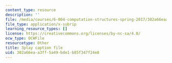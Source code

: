 ```yaml
---
content_type: resource
description: ''
file: /media/courses/6-004-computation-structures-spring-2017/302a66eaa3ff5a49bde1b85f347f24e8_j35fYO_ASeY.vtt
file_type: application/x-subrip
learning_resource_types: []
license: https://creativecommons.org/licenses/by-nc-sa/4.0/
ocw_type: OCWFile
resourcetype: Other
title: 3play caption file
uid: 302a66ea-a3ff-5a49-bde1-b85f347f24e8
---
```

